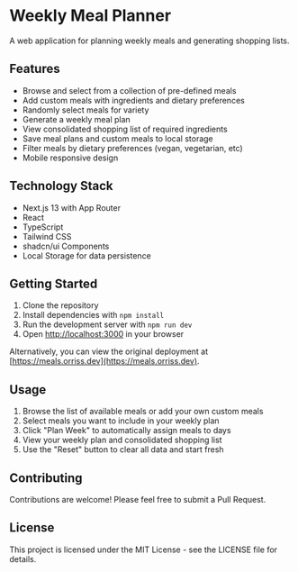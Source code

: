 # Weekly Meal Planner

A web application for planning weekly meals and generating shopping lists.

## Features

- Browse and select from a collection of pre-defined meals
- Add custom meals with ingredients and dietary preferences
- Randomly select meals for variety
- Generate a weekly meal plan
- View consolidated shopping list of required ingredients
- Save meal plans and custom meals to local storage
- Filter meals by dietary preferences (vegan, vegetarian, etc)
- Mobile responsive design

## Technology Stack

- Next.js 13 with App Router
- React
- TypeScript
- Tailwind CSS
- shadcn/ui Components
- Local Storage for data persistence

## Getting Started

1. Clone the repository
2. Install dependencies with `npm install`
3. Run the development server with `npm run dev`
4. Open [http://localhost:3000](http://localhost:3000) in your browser

Alternatively, you can view the original deployment at [https://meals.orriss.dev](https://meals.orriss.dev).

## Usage

1. Browse the list of available meals or add your own custom meals
2. Select meals you want to include in your weekly plan
3. Click "Plan Week" to automatically assign meals to days
4. View your weekly plan and consolidated shopping list
5. Use the "Reset" button to clear all data and start fresh

## Contributing

Contributions are welcome! Please feel free to submit a Pull Request.

## License

This project is licensed under the MIT License - see the LICENSE file for details.
